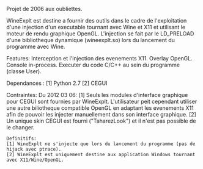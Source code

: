 Projet de 2006 aux oubliettes.

WineExplt est destine a fournir des outils dans le cadre de l'exploitation d'une injection
d'un executable tournant avec Wine et X11 et utilisant le moteur de rendu graphique OpenGL.
L'injection se fait par le LD_PRELOAD d'une bibliotheque dynamique (wineexplt.so) lors du lancement
du programme avec Wine.

Features:
Interception et l'injection des evenements X11.
Overlay OpenGL.
Console in-process.
Executer du code C/C++ au sein du programme (classe User).

Dependances :
    [1] Python 2.7
    [2] CEGUI

Contraintes:
    Du 2012 03 06:
    [1] Seuls les modules d'interface graphique pour CEGUI sont fournies par WineExplt.
    L'utilisateur peit cependant utiliser une autre biliotheque compatible OpenGL en adaptant les
    evenements X11 afin de pouvoir les injecter manuellement dans son interface graphique.
    [2] Un unique skin CEGUI est fourni ("TaharezLook") et il n'est pas possible de le changer.

    Definitifs:
    [1] WineExplt ne s'injecte que lors du lancement du programme (pas de hijack avec ptrace).
    [2] WineExplt est uniquement destine aux application Windows tournant avec X11/Wine/OpenGL.
